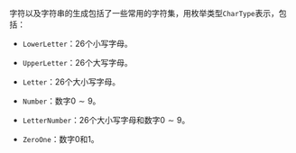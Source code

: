 字符以及字符串的生成包括了一些常用的字符集，用枚举类型`CharType`表示，包括：

- `LowerLetter`：$26$个小写字母。

- `UpperLetter`：$26$个大写字母。

- `Letter`：$26$个大小写字母。

- `Number`：数字$0\sim9$。

- `LetterNumber`：$26$个大小写字母和数字$0\sim9$。

- `ZeroOne`：数字$0$和$1$。


